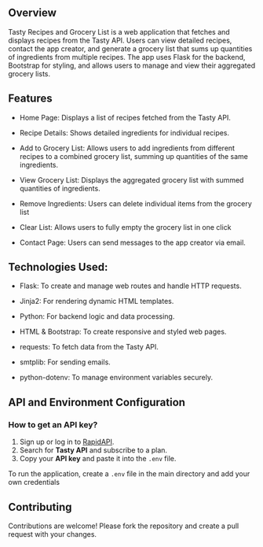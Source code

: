 ## Overview
Tasty Recipes and Grocery List is a web application that fetches and displays recipes from the Tasty API. Users can view detailed recipes, contact the app creator, and generate a grocery list that sums up quantities of ingredients from multiple recipes. The app uses Flask for the backend, Bootstrap for styling, and allows users to manage and view their aggregated grocery lists.


## Features
- Home Page: Displays a list of recipes fetched from the Tasty API.
- Recipe Details: Shows detailed ingredients for individual recipes.
- Add to Grocery List: Allows users to add ingredients from different recipes to a combined grocery list, summing up quantities of the same ingredients.
-  View Grocery List: Displays the aggregated grocery list with summed quantities of ingredients.
- Remove Ingredients: Users can delete individual items from the grocery list
- Clear List: Allows users to fully empty the grocery list in one click

- Contact Page: Users can send messages to the app creator via email.

## Technologies Used:
- Flask: To create and manage web routes and handle HTTP requests.

- Jinja2: For rendering dynamic HTML templates.

- Python: For backend logic and data processing.

- HTML & Bootstrap: To create responsive and styled web pages.

- requests: To fetch data from the Tasty API.

- smtplib: For sending emails.

- python-dotenv: To manage environment variables securely.

## API and Environment Configuration

### How to get an API key?
1. Sign up or log in to [RapidAPI](https://rapidapi.com/auth?referral=hub).
2. Search for **Tasty API** and subscribe to a plan.
3. Copy your **API key** and paste it into the `.env` file.


To run the application, create a `.env` file in the main directory and add your own credentials


## Contributing
Contributions are welcome! Please fork the repository and create a pull request with your changes.
